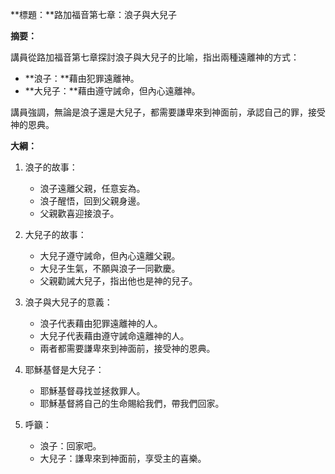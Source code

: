**標題：**路加福音第七章：浪子與大兒子

**摘要：**

講員從路加福音第七章探討浪子與大兒子的比喻，指出兩種遠離神的方式：

* **浪子：**藉由犯罪遠離神。
* **大兒子：**藉由遵守誡命，但內心遠離神。

講員強調，無論是浪子還是大兒子，都需要謙卑來到神面前，承認自己的罪，接受神的恩典。

**大綱：**

1. 浪子的故事：
    * 浪子遠離父親，任意妄為。
    * 浪子醒悟，回到父親身邊。
    * 父親歡喜迎接浪子。

2. 大兒子的故事：
    * 大兒子遵守誡命，但內心遠離父親。
    * 大兒子生氣，不願與浪子一同歡慶。
    * 父親勸誡大兒子，指出他也是神的兒子。

3. 浪子與大兒子的意義：
    * 浪子代表藉由犯罪遠離神的人。
    * 大兒子代表藉由遵守誡命遠離神的人。
    * 兩者都需要謙卑來到神面前，接受神的恩典。

4. 耶穌基督是大兒子：
    * 耶穌基督尋找並拯救罪人。
    * 耶穌基督將自己的生命賜給我們，帶我們回家。

5. 呼籲：
    * 浪子：回家吧。
    * 大兒子：謙卑來到神面前，享受主的喜樂。